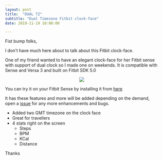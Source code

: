 ```yaml
---
layout: post
title:  "DUAL TZ"
subtitle: "Dual Timezone Fitbit clock-face"
date: 2019-11-19 10:00:00

---
```


Fist bump folks,

I don't have much here about to talk about this Fitbit clock-face.

One of my friend wanted to have an elegant clock-face for her Fitbit sense with support of dual clock so I made one on weekends. It is compatible with Sense and Versa 3 and built on  Fitbit SDK 5.0

<center><image src="https://raw.githubusercontent.com/avicoder/Dual-TZ/master/Dual-TZ.png" /></center>

You can try it on your Fitbit Sense by installing it from [here](https://gallery.fitbit.com/details/c422e397-ea03-4f64-84af-e01e4a81b328)

It has these features and more will be added depending on the demand, open a [issue](https://github.com/avicoder/Dual-TZ) for any more enhancements and bugs.

 - Added two GMT timezone on the clock face
 - Great for travellers
 - 4 stats right on the screen
   - Steps
   - BPM
   - KCal
   - Distance

Thanks
